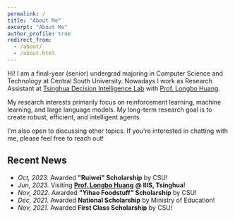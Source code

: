 ```yaml
---
permalink: /
title: "About Me"
excerpt: "About Me"
author_profile: true
redirect_from: 
  - /about/
  - /about.html
---
```


Hi! I am a final-year (senior) undergrad majoring in Computer Science and Technology at Central South University. Nowadays I work as Research Assistant at [Tsinghua Decision Intelligence Lab](https://people.iiis.tsinghua.edu.cn/~dilab/) with [Prof. Longbo Huang](https://people.iiis.tsinghua.edu.cn/~huang/).

My research interests primarily focus on reinforcement learning, machine learning, and large language models. My long-term research goal is to create robust, efficient, and intelligent agents.

I'm also open to discussing other topics. If you're interested in chatting with me, please feel free to reach out!

## Recent News
- *Oct, 2023.* Awarded **"Ruiwei" Scholarship** by CSU!
- *Jun, 2023.* Visiting [**Prof. Longbo Huang**](https://people.iiis.tsinghua.edu.cn/~huang/) **@ IIIS, Tsinghua**!
- *Nov, 2022.* Awarded **"Yihao Foodstuff" Scholarship** by CSU!
- *Dec, 2021.* Awarded **National Scholarship** by Ministry of Education!
- *Nov, 2021.* Awarded **First Class Scholarship** by CSU!
